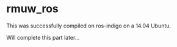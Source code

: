 # rmuw_ros

This was successfully compiled on ros-indigo on a 14.04 Ubuntu.

Will complete this part later...
